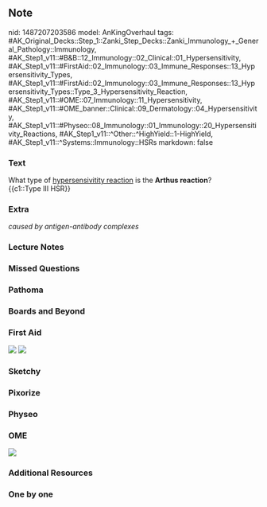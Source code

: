 ## Note
nid: 1487207203586
model: AnKingOverhaul
tags: #AK_Original_Decks::Step_1::Zanki_Step_Decks::Zanki_Immunology_+_General_Pathology::Immunology, #AK_Step1_v11::#B&B::12_Immunology::02_Clinical::01_Hypersensitivity, #AK_Step1_v11::#FirstAid::02_Immunology::03_Immune_Responses::13_Hypersensitivity_Types, #AK_Step1_v11::#FirstAid::02_Immunology::03_Immune_Responses::13_Hypersensitivity_Types::Type_3_Hypersensitivity_Reaction, #AK_Step1_v11::#OME::07_Immunology::11_Hypersensitivity, #AK_Step1_v11::#OME_banner::Clinical::09_Dermatology::04_Hypersensitivity, #AK_Step1_v11::#Physeo::08_Immunology::01_Immunology::20_Hypersensitivity_Reactions, #AK_Step1_v11::^Other::^HighYield::1-HighYield, #AK_Step1_v11::^Systems::Immunology::HSRs
markdown: false

### Text
<div>
  What type of <u>hypersensivitity reaction</u> is the <b>Arthus
  reaction</b>?
</div>
<div>
  {{c1::Type III HSR}}
</div>

### Extra
<i>caused by antigen-antibody complexes</i>

### Lecture Notes


### Missed Questions


### Pathoma


### Boards and Beyond


### First Aid
<img src="tmpnLDuI8.png"> <img src="tmpY1O3y9.png">

### Sketchy


### Pixorize


### Physeo


### OME
<div class="ome-widget">
  <a href=
  "https://onlinemeded.org/spa/dermatology/hypersensitivity/acquire?ref=anki">
  <img src="_OME_AnkiFlashcards_Lesson_5.png"></a>
</div>

### Additional Resources


### One by one

